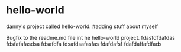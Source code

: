 # hello-world
danny's project called hello-world.
#adding stuff about myself


Bugfix to the readme.md file int he hello-world project.
fdasfdfdafdas
fdsfafafasdsa
fdsafdfa
fdsafdsafasfas
fdafdafsf
fdafdaffafdfads
